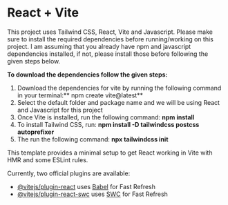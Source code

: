# React + Vite

This project uses Tailwind CSS, React, Vite and Javascript. Please make sure to install the required dependencies before running/working on this project. I am assuming that you already have npm and javascript dependencies installed, if not, please install those before following the given steps below.

**To download the dependencies follow the given steps:**
1. Download the dependencies for vite by running the following command in your terminal:** npm create vite@latest**
2. Select the default folder and package name and we will be using React and Javascript for this project
3. Once Vite is installed, run the following command: **npm install**
4. To install Tailwind CSS, run: **npm install -D tailwindcss postcss autoprefixer**
5. The run the following command: **npx tailwindcss init**

This template provides a minimal setup to get React working in Vite with HMR and some ESLint rules.

Currently, two official plugins are available:

- [@vitejs/plugin-react](https://github.com/vitejs/vite-plugin-react/blob/main/packages/plugin-react/README.md) uses [Babel](https://babeljs.io/) for Fast Refresh
- [@vitejs/plugin-react-swc](https://github.com/vitejs/vite-plugin-react-swc) uses [SWC](https://swc.rs/) for Fast Refresh
